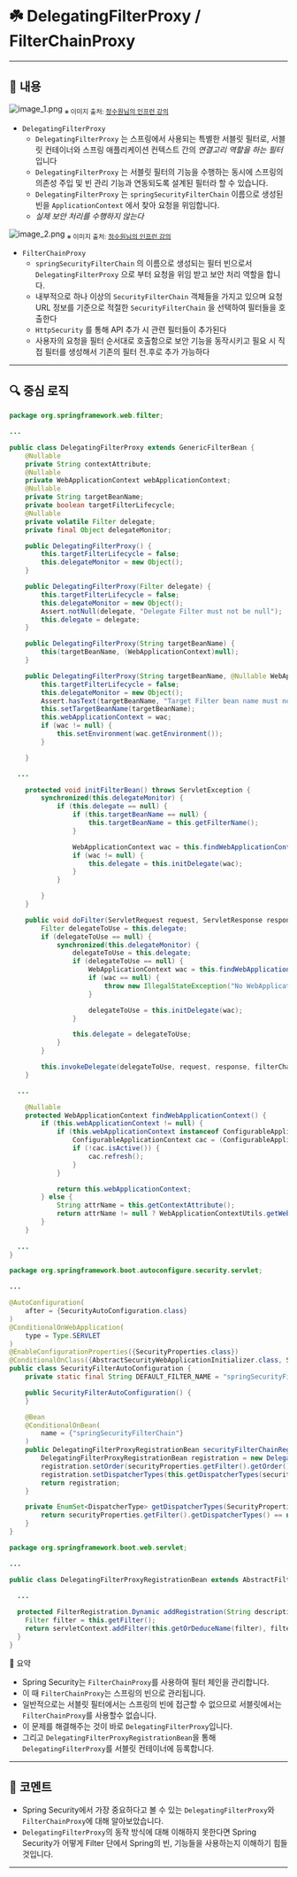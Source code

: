 # ☘️ DelegatingFilterProxy / FilterChainProxy

---

## 📖 내용
![image_1.png](image_1.png)
<sub>※ 이미지 출처: [정수원님의 인프런 강의](https://www.inflearn.com/course/%EC%8A%A4%ED%94%84%EB%A7%81-%EC%8B%9C%ED%81%90%EB%A6%AC%ED%8B%B0-%EC%99%84%EC%A0%84%EC%A0%95%EB%B3%B5/dashboard)</sub>

- `DelegatingFilterProxy`
  - `DelegatingFilterProxy` 는 스프링에서 사용되는 특별한 서블릿 필터로, 서블릿 컨테이너와 스프링 애플리케이션 컨텍스트 간의 *연결고리 역할을 하는 필터*입니다
  - `DelegatingFilterProxy` 는 서블릿 필터의 기능을 수행하는 동시에 스프링의 의존성 주입 및 빈 관리 기능과 연동되도록 설계된 필터라 할 수 있습니다.
  - `DelegatingFilterProxy` 는 `springSecurityFilterChain` 이름으로 생성된 빈을 `ApplicationContext` 에서 찾아 요청을 위임합니다.
  - *실제 보안 처리를 수행하지 않는다*

![image_2.png](image_2.png)
<sub>※ 이미지 출처: [정수원님의 인프런 강의](https://www.inflearn.com/course/%EC%8A%A4%ED%94%84%EB%A7%81-%EC%8B%9C%ED%81%90%EB%A6%AC%ED%8B%B0-%EC%99%84%EC%A0%84%EC%A0%95%EB%B3%B5/dashboard)</sub>

- `FilterChainProxy`
  - `springSecurityFilterChain` 의 이름으로 생성되는 필터 빈으로서 `DelegatingFilterProxy` 으로 부터 요청을 위임 받고 보안 처리 역할을 합니다.
  - 내부적으로 하나 이상의 `SecurityFilterChain` 객체들을 가지고 있으며 요청 URL 정보를 기준으로 적절한 `SecurityFilterChain` 을 선택하여 필터들을 호출한다
  - `HttpSecurity` 를 통해 API 추가 시 관련 필터들이 추가된다
  - 사용자의 요청을 필터 순서대로 호출함으로 보안 기능을 동작시키고 필요 시 직접 필터를 생성해서 기존의 필터 전.후로 추가 가능하다

---

## 🔍 중심 로직

```java
package org.springframework.web.filter;

...

public class DelegatingFilterProxy extends GenericFilterBean {
    @Nullable
    private String contextAttribute;
    @Nullable
    private WebApplicationContext webApplicationContext;
    @Nullable
    private String targetBeanName;
    private boolean targetFilterLifecycle;
    @Nullable
    private volatile Filter delegate;
    private final Object delegateMonitor;

    public DelegatingFilterProxy() {
        this.targetFilterLifecycle = false;
        this.delegateMonitor = new Object();
    }

    public DelegatingFilterProxy(Filter delegate) {
        this.targetFilterLifecycle = false;
        this.delegateMonitor = new Object();
        Assert.notNull(delegate, "Delegate Filter must not be null");
        this.delegate = delegate;
    }

    public DelegatingFilterProxy(String targetBeanName) {
        this(targetBeanName, (WebApplicationContext)null);
    }

    public DelegatingFilterProxy(String targetBeanName, @Nullable WebApplicationContext wac) {
        this.targetFilterLifecycle = false;
        this.delegateMonitor = new Object();
        Assert.hasText(targetBeanName, "Target Filter bean name must not be null or empty");
        this.setTargetBeanName(targetBeanName);
        this.webApplicationContext = wac;
        if (wac != null) {
            this.setEnvironment(wac.getEnvironment());
        }

    }

  ...

    protected void initFilterBean() throws ServletException {
        synchronized(this.delegateMonitor) {
            if (this.delegate == null) {
                if (this.targetBeanName == null) {
                    this.targetBeanName = this.getFilterName();
                }

                WebApplicationContext wac = this.findWebApplicationContext();
                if (wac != null) {
                    this.delegate = this.initDelegate(wac);
                }
            }

        }
    }

    public void doFilter(ServletRequest request, ServletResponse response, FilterChain filterChain) throws ServletException, IOException {
        Filter delegateToUse = this.delegate;
        if (delegateToUse == null) {
            synchronized(this.delegateMonitor) {
                delegateToUse = this.delegate;
                if (delegateToUse == null) {
                    WebApplicationContext wac = this.findWebApplicationContext();
                    if (wac == null) {
                        throw new IllegalStateException("No WebApplicationContext found: no ContextLoaderListener or DispatcherServlet registered?");
                    }

                    delegateToUse = this.initDelegate(wac);
                }

                this.delegate = delegateToUse;
            }
        }

        this.invokeDelegate(delegateToUse, request, response, filterChain);
    }

  ...

    @Nullable
    protected WebApplicationContext findWebApplicationContext() {
        if (this.webApplicationContext != null) {
            if (this.webApplicationContext instanceof ConfigurableApplicationContext) {
                ConfigurableApplicationContext cac = (ConfigurableApplicationContext)this.webApplicationContext;
                if (!cac.isActive()) {
                    cac.refresh();
                }
            }

            return this.webApplicationContext;
        } else {
            String attrName = this.getContextAttribute();
            return attrName != null ? WebApplicationContextUtils.getWebApplicationContext(this.getServletContext(), attrName) : WebApplicationContextUtils.findWebApplicationContext(this.getServletContext());
        }
    }
    
  ...
}
```

```java
package org.springframework.boot.autoconfigure.security.servlet;

...

@AutoConfiguration(
    after = {SecurityAutoConfiguration.class}
)
@ConditionalOnWebApplication(
    type = Type.SERVLET
)
@EnableConfigurationProperties({SecurityProperties.class})
@ConditionalOnClass({AbstractSecurityWebApplicationInitializer.class, SessionCreationPolicy.class})
public class SecurityFilterAutoConfiguration {
    private static final String DEFAULT_FILTER_NAME = "springSecurityFilterChain"; // DelegatingFilterProxy 빈 기본 이름

    public SecurityFilterAutoConfiguration() {
    }

    @Bean
    @ConditionalOnBean(
        name = {"springSecurityFilterChain"}
    )
    public DelegatingFilterProxyRegistrationBean securityFilterChainRegistration(SecurityProperties securityProperties) {
        DelegatingFilterProxyRegistrationBean registration = new DelegatingFilterProxyRegistrationBean("springSecurityFilterChain", new ServletRegistrationBean[0]);
        registration.setOrder(securityProperties.getFilter().getOrder());
        registration.setDispatcherTypes(this.getDispatcherTypes(securityProperties));
        return registration;
    }

    private EnumSet<DispatcherType> getDispatcherTypes(SecurityProperties securityProperties){
        return securityProperties.getFilter().getDispatcherTypes() == null ? null : (EnumSet)securityProperties.getFilter().getDispatcherTypes().stream().map((type) -> DispatcherType.valueOf(type.name())).collect(Collectors.toCollection(() -> EnumSet.noneOf(DispatcherType.class)));
    }
}
```

```java
package org.springframework.boot.web.servlet;

...

public class DelegatingFilterProxyRegistrationBean extends AbstractFilterRegistrationBean<DelegatingFilterProxy> implements ApplicationContextAware {
    
  ...

  protected FilterRegistration.Dynamic addRegistration(String description, ServletContext servletContext) {
    Filter filter = this.getFilter();
    return servletContext.addFilter(this.getOrDeduceName(filter), filter); // DelegatingFilterProxy 객체를 서블릿 컨테이너에 저장
  }
}
```

📌  요약
- Spring Security는 `FilterChainProxy`를 사용하여 필터 체인을 관리합니다.
- 이 때 `FilterChainProxy`는 스프링의 빈으로 관리됩니다.
- 일반적으로는 서블릿 필터에서는 스프링의 빈에 접근할 수 없으므로 서블릿에서는 `FilterChainProxy`를 사용할수 없습니다.
- 이 문제를 해결해주는 것이 바로 `DelegatingFilterProxy`입니다.
- 그리고 `DelegatingFilterProxyRegistrationBean`을 통해 `DelegatingFilterProxy`를 서블릿 컨테이너에 등록합니다.

---

## 💬 코멘트
- Spring Security에서 가장 중요하다고 볼 수 있는 `DelegatingFilterProxy`와 `FilterChainProxy`에 대해 알아보았습니다.
- `DelegatingFilterProxy`의 동작 방식에 대해 이해하지 못한다면 Spring Security가 어떻게 Filter 단에서 Spring의 빈, 기능들을 사용하는지 이해하기 힘들 것입니다.

---
